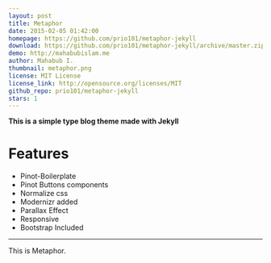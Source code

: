 ```yaml
---
layout: post
title: Metaphor
date: 2015-02-05 01:42:00
homepage: https://github.com/prio101/metaphor-jekyll
download: https://github.com/prio101/metaphor-jekyll/archive/master.zip
demo: http://mahabubislam.me
author: Mahabub I.
thumbnail: metaphor.png
license: MIT License
license_link: http://opensource.org/licenses/MIT
github_repo: prio101/metaphor-jekyll
stars: 1
---
```


**This is a simple type blog theme made with Jekyll**

# Features

* Pinot-Boilerplate
* Pinot Buttons components
* Normalize css
* Modernizr added
* Parallax Effect
* Responsive
* Bootstrap Included

---


This is Metaphor.
